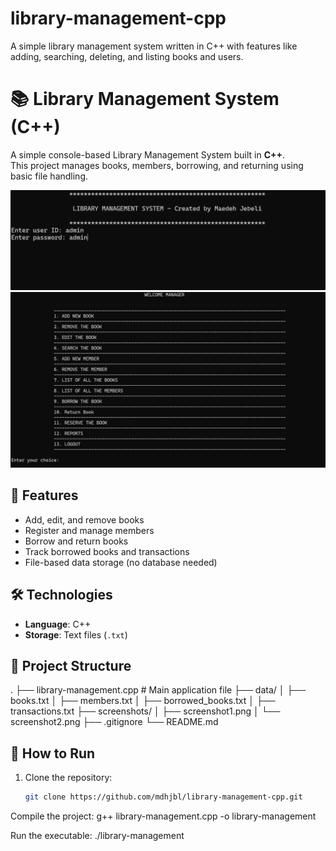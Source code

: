 # library-management-cpp
A simple library management system written in C++ with features like adding, searching, deleting, and listing books and users.
# 📚 Library Management System (C++)

A simple console-based Library Management System built in **C++**.  
This project manages books, members, borrowing, and returning using basic file handling.

![Screenshot 1](./screenshots/screenshot2.png)  
![Screenshot 2](./screenshots/screenshot1.png)

## 🚀 Features

- Add, edit, and remove books
- Register and manage members
- Borrow and return books
- Track borrowed books and transactions
- File-based data storage (no database needed)

## 🛠 Technologies

- **Language**: C++
- **Storage**: Text files (`.txt`)

## 📁 Project Structure
.
├── library-management.cpp # Main application file
├── data/
│ ├── books.txt
│ ├── members.txt
│ ├── borrowed_books.txt
│ ├── transactions.txt
├── screenshots/
│ ├── screenshot1.png
│ └── screenshot2.png
├── .gitignore
└── README.md

## 🧪 How to Run
1. Clone the repository:
   ```bash
   git clone https://github.com/mdhjbl/library-management-cpp.git
Compile the project:
g++ library-management.cpp -o library-management

Run the executable:
./library-management
